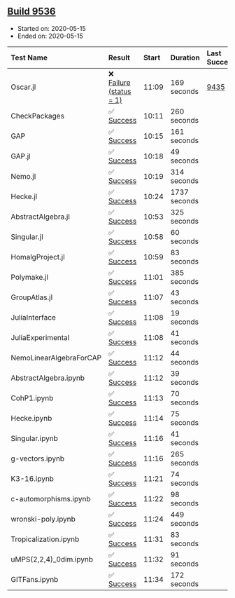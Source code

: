 ## [Build 9536](https://oscarci.mathematik.uni-kl.de/job/oscar/9536/)

* Started on: 2020-05-15
* Ended on: 2020-05-15

| Test Name    | Result | Start | Duration | Last Success | First Failure |
|:-------------|:-------|:------|:---------|:-------------|:--------------|
| Oscar.jl | ❌ [Failure (status = 1)](https://oscarci.mathematik.uni-kl.de/job/oscar/9536/artifact/logs/build-9536/Oscar.jl.log) | 11:09 | 169 seconds | [9435](https://oscarci.mathematik.uni-kl.de/job/oscar/9435/) | [9436](https://oscarci.mathematik.uni-kl.de/job/oscar/9436/) |
| CheckPackages | ✅ [Success](https://oscarci.mathematik.uni-kl.de/job/oscar/9536/artifact/logs/build-9536/CheckPackages.log) | 10:11 | 260 seconds |  |  |
| GAP | ✅ [Success](https://oscarci.mathematik.uni-kl.de/job/oscar/9536/artifact/logs/build-9536/GAP.log) | 10:15 | 161 seconds |  |  |
| GAP.jl | ✅ [Success](https://oscarci.mathematik.uni-kl.de/job/oscar/9536/artifact/logs/build-9536/GAP.jl.log) | 10:18 | 49 seconds |  |  |
| Nemo.jl | ✅ [Success](https://oscarci.mathematik.uni-kl.de/job/oscar/9536/artifact/logs/build-9536/Nemo.jl.log) | 10:19 | 314 seconds |  |  |
| Hecke.jl | ✅ [Success](https://oscarci.mathematik.uni-kl.de/job/oscar/9536/artifact/logs/build-9536/Hecke.jl.log) | 10:24 | 1737 seconds |  |  |
| AbstractAlgebra.jl | ✅ [Success](https://oscarci.mathematik.uni-kl.de/job/oscar/9536/artifact/logs/build-9536/AbstractAlgebra.jl.log) | 10:53 | 325 seconds |  |  |
| Singular.jl | ✅ [Success](https://oscarci.mathematik.uni-kl.de/job/oscar/9536/artifact/logs/build-9536/Singular.jl.log) | 10:58 | 60 seconds |  |  |
| HomalgProject.jl | ✅ [Success](https://oscarci.mathematik.uni-kl.de/job/oscar/9536/artifact/logs/build-9536/HomalgProject.jl.log) | 10:59 | 83 seconds |  |  |
| Polymake.jl | ✅ [Success](https://oscarci.mathematik.uni-kl.de/job/oscar/9536/artifact/logs/build-9536/Polymake.jl.log) | 11:01 | 385 seconds |  |  |
| GroupAtlas.jl | ✅ [Success](https://oscarci.mathematik.uni-kl.de/job/oscar/9536/artifact/logs/build-9536/GroupAtlas.jl.log) | 11:07 | 43 seconds |  |  |
| JuliaInterface | ✅ [Success](https://oscarci.mathematik.uni-kl.de/job/oscar/9536/artifact/logs/build-9536/JuliaInterface.log) | 11:08 | 19 seconds |  |  |
| JuliaExperimental | ✅ [Success](https://oscarci.mathematik.uni-kl.de/job/oscar/9536/artifact/logs/build-9536/JuliaExperimental.log) | 11:08 | 41 seconds |  |  |
| NemoLinearAlgebraForCAP | ✅ [Success](https://oscarci.mathematik.uni-kl.de/job/oscar/9536/artifact/logs/build-9536/NemoLinearAlgebraForCAP.log) | 11:12 | 44 seconds |  |  |
| AbstractAlgebra.ipynb | ✅ [Success](https://oscarci.mathematik.uni-kl.de/job/oscar/9536/artifact/logs/build-9536/AbstractAlgebra.ipynb.log) | 11:12 | 39 seconds |  |  |
| CohP1.ipynb | ✅ [Success](https://oscarci.mathematik.uni-kl.de/job/oscar/9536/artifact/logs/build-9536/CohP1.ipynb.log) | 11:13 | 70 seconds |  |  |
| Hecke.ipynb | ✅ [Success](https://oscarci.mathematik.uni-kl.de/job/oscar/9536/artifact/logs/build-9536/Hecke.ipynb.log) | 11:14 | 75 seconds |  |  |
| Singular.ipynb | ✅ [Success](https://oscarci.mathematik.uni-kl.de/job/oscar/9536/artifact/logs/build-9536/Singular.ipynb.log) | 11:16 | 41 seconds |  |  |
| g-vectors.ipynb | ✅ [Success](https://oscarci.mathematik.uni-kl.de/job/oscar/9536/artifact/logs/build-9536/g-vectors.ipynb.log) | 11:16 | 265 seconds |  |  |
| K3-16.ipynb | ✅ [Success](https://oscarci.mathematik.uni-kl.de/job/oscar/9536/artifact/logs/build-9536/K3-16.ipynb.log) | 11:21 | 74 seconds |  |  |
| c-automorphisms.ipynb | ✅ [Success](https://oscarci.mathematik.uni-kl.de/job/oscar/9536/artifact/logs/build-9536/c-automorphisms.ipynb.log) | 11:22 | 98 seconds |  |  |
| wronski-poly.ipynb | ✅ [Success](https://oscarci.mathematik.uni-kl.de/job/oscar/9536/artifact/logs/build-9536/wronski-poly.ipynb.log) | 11:24 | 449 seconds |  |  |
| Tropicalization.ipynb | ✅ [Success](https://oscarci.mathematik.uni-kl.de/job/oscar/9536/artifact/logs/build-9536/Tropicalization.ipynb.log) | 11:31 | 83 seconds |  |  |
| uMPS(2,2,4)_0dim.ipynb | ✅ [Success](https://oscarci.mathematik.uni-kl.de/job/oscar/9536/artifact/logs/build-9536/uMPS-2-2-4-_0dim.ipynb.log) | 11:32 | 91 seconds |  |  |
| GITFans.ipynb | ✅ [Success](https://oscarci.mathematik.uni-kl.de/job/oscar/9536/artifact/logs/build-9536/GITFans.ipynb.log) | 11:34 | 172 seconds |  |  |
